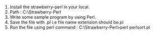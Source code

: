 1. Install the strawberry-perl in your local.
2. Path :  C:\Strawberry-Perl
3. Write some sample program by using Perl.
4. Save the file with <fileName>.pl i.e file name extension should be.pl
5. Run the file using perl command :
   C:\Strawberry-Perl>perl perlsort.pl
